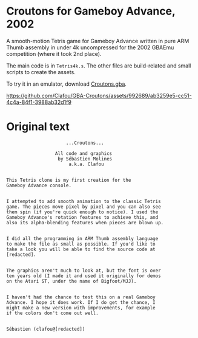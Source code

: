 # Croutons for Gameboy Advance, 2002

A smooth-motion Tetris game for Gameboy Advance written in pure ARM Thumb assembly in under 4k uncompressed for the 2002 GBAEmu competition (where it took 2nd place).

The main code is in `Tetris4k.s`. The other files are build-related and small scripts to create the assets.

To try it in an emulator, download [Croutons.gba](https://github.com/Clafou/GBA-Croutons/releases/download/1.0/Croutons.gba).

https://github.com/Clafou/GBA-Croutons/assets/992689/ab3259e5-cc51-4c4a-84f1-3988ab32d1f9

# Original text
```
                      ...Croutons...

                  All code and graphics
                   by Sébastien Molines
                       a.k.a. Clafou


This Tetris clone is my first creation for the
Gameboy Advance console.


I attempted to add smooth animation to the classic Tetris
game. The pieces move pixel by pixel and you can also see
them spin (if you're quick enough to notice). I used the
Gameboy Advance's rotation features to achieve this, and
also its alpha-blending features when pieces are blown up.


I did all the programming in ARM Thumb assembly language
to make the file as small as possible. If you'd like to
take a look you will be able to find the source code at
[redacted].


The graphics aren't much to look at, but the font is over
ten years old (I made it and used it originally for demos
on the Atari ST, under the name of Bigfoot/MJJ).


I haven't had the chance to test this on a real Gameboy
Advance. I hope it does work. If I do get the chance, I
might make a new version with improvements, for example
if the colors don't come out well.


Sébastien (clafou@[redacted])
```
